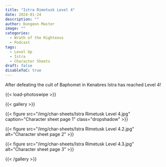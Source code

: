 ```yaml
---
title: "Istra Rimetusk Level 4"
date: 2024-01-24
description: ""
author: Dungeon Master
image: ""
categories:
  - Wrath of the Righteous
  - Podcast
tags:
  - Level Up
  - Istra
  - Character Sheets
draft: false
disableToC: true
---
```


After defeating the cult of Baphomet in Kenabres Istra has reached Level 4!

<!--more-->

{{< load-photoswipe >}}

{{< gallery >}}

{{< figure src="/img/char-sheets/Istra Rimetusk Level 4.jpg" caption="Character sheet page 1" class="dropshadow" >}}

{{< figure src="/img/char-sheets/Istra Rimetusk Level 4.2.jpg" alt="Character sheet page 2" >}}

{{< figure src="/img/char-sheets/Istra Rimetusk Level 4.3.jpg" alt="Character sheet page 3" >}}

{{< /gallery >}}